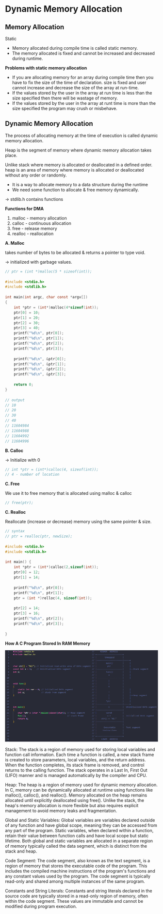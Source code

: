 # Dynamic Memory Allocation

##  Memory Allocation
Static
- Memory allocated during compile time is called static memory.
- The memory allocated is fixed and cannot be increased and decreased during runtime.

**Problems with static memory allocation**

- If you are allocating memory for an array during compile time then you have to fix the size of the time of declaration. size is fixed and user cannot increase and decrease the size of the array at run-time.
- If the values stored by the user in the array at run time is less than the size specified then there will be wastage of memory.
- If the values stored by the user in the array at runt time is more than the size specified the program may crush or misbehave.

## Dynamic Memory Allocation

The process of allocating memory at the time of execution is called dynamic memory allocation.

Heap is the segment of memory where dynamic memory allocation takes place.

Unlike stack where memory is allocated or deallocated in a defined order. heap is an area of memory where memory is allocated or deallocated without any order or randomly.

- It is a way to allocate memory to a data structure during the runtime
- We need some function to allocate & free memory dynamically.

→ stdlib.h contains functions

**Functions for DMA**

1. malloc - memory allocation
2. calloc - continuous allocation
3. free - release memory
4. realloc - reallocation


**A. Malloc**

takes number of bytes to be allocated & returns a pointer to type void.

→ initialized with garbage values. 

```c
// ptr = (int *)malloc(5 * sizeof(int));

#include <stdio.h>
#include <stdlib.h>

int main(int argc, char const *argv[])
{
    int *ptr = (int*)malloc(4*sizeof(int)); 
    ptr[0] = 10;
    ptr[1] = 20;
    ptr[2] = 30;
    ptr[3] = 40;
    printf("%d\n", ptr[0]);
    printf("%d\n", ptr[1]);
    printf("%d\n", ptr[2]);
    printf("%d\n", ptr[3]);

    printf("%d\n", &ptr[0]);
    printf("%d\n", &ptr[1]);
    printf("%d\n", &ptr[2]);
    printf("%d\n", &ptr[3]);
 
    return 0;
}

// output
// 10
// 20
// 30
// 40
// 11604984
// 11604988
// 11604992
// 11604996

```

**B. Calloc**

→ Initialize with 0

```c
// int *ptr = (int*)calloc(4, sizeof(int));
// 4 - number of location

```

**C. Free**

We use it to free memory that is allocated using malloc & calloc

```c
// free(ptr);
```

**C. Realloc**

Reallocate (increase or decrease) memory using the same pointer & size.

```c
// syntax
// ptr = realloc(ptr, newSize);

#include <stdio.h>
#include <stdlib.h>

int main() {
    int *ptr = (int*)calloc(2,sizeof(int));
    ptr[0] = 12;
    ptr[1] = 14;

    printf("%d\n", ptr[0]);
    printf("%d\n", ptr[1]);
    ptr = (int *)relloc(4, sizeof(int));

    ptr[2] = 14;
    ptr[3] = 16;
    printf("%d\n", ptr[2]);
    printf("%d\n", ptr[3]); 

}
```

**How A C Program Stored In RAM Memory**

![ReactJS](./images/How-C-program-stored-in-RAM-memory.png)


Stack: The stack is a region of memory used for storing local variables and function call information. Each time a function is called, a new stack frame is created to store parameters, local variables, and the return address. When the function completes, its stack frame is removed, and control returns to the calling function. The stack operates in a Last In, First Out (LIFO) manner and is managed automatically by the compiler and CPU.

Heap: The heap is a region of memory used for dynamic memory allocation. In C, memory can be dynamically allocated at runtime using functions like malloc(), calloc(), and realloc(). Memory allocated on the heap remains allocated until explicitly deallocated using free(). Unlike the stack, the heap's memory allocation is more flexible but also requires explicit management to avoid memory leaks and fragmentation.

Global and Static Variables: Global variables are variables declared outside of any function and have global scope, meaning they can be accessed from any part of the program. Static variables, when declared within a function, retain their value between function calls and have local scope but static lifetime. Both global and static variables are allocated in a separate region of memory typically called the data segment, which is distinct from the stack and heap.

Code Segment: The code segment, also known as the text segment, is a region of memory that stores the executable code of the program. This includes the compiled machine instructions of the program's functions and any constant values used by the program. The code segment is typically read-only and shared among multiple instances of the same program.

Constants and String Literals: Constants and string literals declared in the source code are typically stored in a read-only region of memory, often within the code segment. These values are immutable and cannot be modified during program execution.